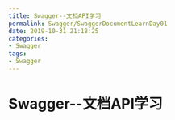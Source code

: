 ```yaml
---
title: Swagger--文档API学习
permalink: Swagger/SwaggerDocumentLearnDay01
date: 2019-10-31 21:18:25
categories:
- Swagger
tags:
- Swagger
---
```


# Swagger--文档API学习

&emsp;&emsp;